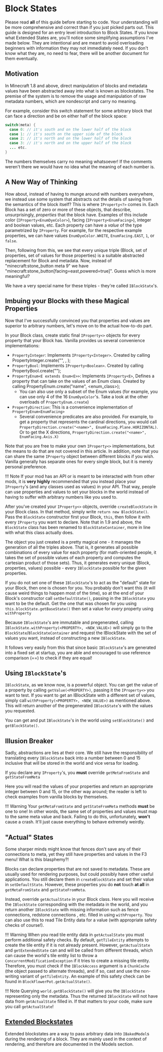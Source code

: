 Block States
============

Please read **all** of this guide before starting to code. Your understanding will be more comprehensive and correct than if you just picked parts out.
This guide is designed for an entry level introduction to Block States. If you know what Extended States are, you'll notice some simplifying assumptions I've made below. They are intentional and are meant to avoid overloading beginners with information they may not immediately need. If you don't know what they are, no need to fear, there will be another document for them eventually.

Motivation
----------

In Minecraft 1.8 and above, direct manipulation of blocks and metadata values have been abstracted away into what is known as blockstates.
The premise of the system is to remove the usage and manipulation of raw metadata numbers, which are nondescript and carry no meaning.

For example, consider this switch statement for some arbitrary block that can face a direction and be on either half of the block space:

```Java
switch(meta) {
  case 0: // it's south and on the lower half of the block
  case 1: // it's south on the upper side of the block
  case 2: // it's north and on the lower half of the block
  case 3: // it's north and on the upper half of the block
  ... etc.
}
```

The numbers themselves carry no meaning whatsoever! If the comments weren't there we would have no idea what the meaning of each number is.

A New Way of Thinking
---------------------

How about, instead of having to munge around with numbers everywhere, we instead use some system that abstracts out the details of saving from the semantics of the block itself?
This is where `IProperty<?>` comes in. Each Block has a set of zero or more of these objects, that describe, unsurprisingly, *properties* that the block have. Examples of this include color (`IProperty<EnumDyeColor>`), facing (`IProperty<EnumFacing>`), integer and boolean values, etc. Each property can have a *value* of the type parametrized by `IProperty`. For example, for the respective example properties, we can have values `EnumDyeColor.WHITE`, `EnumFacing.EAST`, `1`, or `false`.

Then, following from this, we see that every unique triple (Block, set of properties, set of values for those properties) is a suitable abstracted replacement for Block and metadata. Now, instead of "minecraft:stone_button meta 9" we have "minecraft:stone_button[facing=east,powered=true]". Guess which is more meaningful?

We have a very special name for these triples - they're called `IBlockState`'s.

Imbuing your Blocks with these Magical Properties
-------------------------------------------------

Now that I've successfully convinced you that properties and values are superior to arbitrary numbers, let's move on to the actual how-to-do part.

In your Block class, create static final `IProperty<>` objects for every property that your Block has. Vanilla provides us several convenience implementations:

  * `PropertyInteger`: Implements `IProperty<Integer>`. Created by calling PropertyInteger.create("<name>", <min>, <max>);
  * `PropertyBool`: Implements `IProperty<Boolean>`. Created by calling PropertyBool.create("<name>");
  * `PropertyEnum<E extends Enum<E>>`: Implements `IProperty<E>`, Defines a property that can take on the values of an Enum class. Created by calling PropertyEnum.create("name", <enum_class>);
    * You can also use only a subset of the Enum values (for example, you can use only 4 of the 16 `EnumDyeColor`'s. Take a look at the other overloads of `PropertyEnum.create`)
  * `PropertyDirection`: This is a convenience implementation of `PropertyEnum<EnumFacing>`
    * Several convenience predicates are also provided. For example, to get a property that represents the cardinal directions, you would call `PropertyDirection.create("<name>", EnumFacing.Plane.HORIZONTAL)`. Or to get the X directions, `PropertyDirection.create("<name>", EnumFacing.Axis.X)`

Note that you are free to make your own `IProperty<>` implementations, but the means to do that are not covered in this article.
In addition, note that you can share the same `IProperty` object between different blocks if you wish. Vanilla generally has separate ones for every single block, but it is merely personal preference.

!!! Note
    If your mod has an API or is meant to be interacted with from other mods, it is **very highly** recommended that you instead place your `IProperty`'s (and any classes used as values) in your API. That way, people can use properties and values to set your blocks in the world instead of having to suffer with arbitrary numbers like you used to.

After you've created your `IProperty<>` objects, override `createBlockState` in your Block class. In that method, simply write `return new BlockState()`. Pass the `BlockState` constructor first your Block, `this`, then follow it with every `IProperty` you want to declare. Note that in 1.9 and above, the `BlockState` class has been renamed to `BlockStateContainer`, more in line with what this class actually does.

The object you just created is a pretty magical one - it manages the generation of all the triples above. That is, it generates all possible combinations of every value for each property (for math-oriented people, it takes the set of possible values of each property and computes the cartesian product of those sets). Thus, it generates every unique (Block, properties, values) possible - every `IBlockState` possible for the given properties.

If you do not set one of these `IBlockState`'s to act as the "default" state for your Block, then one is chosen for you. You probably don't want this (it will cause weird things to happen most of the time), so at the end of your Block's constructor call `setDefaultState()`, passing in the `IBlockState` you want to be the default. Get the one that was chosen for you using `this.blockState.getBaseState()` then set a value for *every* property using `withProperty`

Because `IBlockState`'s are immutable and pregenerated, calling `IBlockState.withProperty(<PROPERTY>, <NEW_VALUE>)` will simply go to the `BlockState`/`BlockStateContainer` and request the IBlockState with the set of values you want, instead of constructing a new `IBlockState`.

It follows very easily from this that since basic `IBlockState`'s are generated into a fixed set at startup, you are able and encouraged to use reference comparison (==) to check if they are equal!


Using `IBlockState`'s
---------------------

`IBlockState`, as we know now, is a powerful object. You can get the value of a property by calling `getValue(<PROPERTY>)`, passing it the `IProperty<>` you want to test.
If you want to get an IBlockState with a different set of values, simply call `withProperty(<PROPERTY>, <NEW_VALUE>)` as mentioned above. This will return another of the pregenerated `IBlockState`'s with the values you requested.

You can get and put `IBlockState`'s in the world using `setBlockState()` and `getBlockState()`.


Illusion Breaker
----------------

Sadly, abstractions are lies at their core. We still have the responsibility of translating every `IBlockState` back into a number between 0 and 15 inclusive that will be stored in the world and vice versa for loading.

If you declare any `IProperty`'s, you **must** override `getMetaFromState` and `getStateFromMeta`

Here you will read the values of your properties and return an appropriate integer between 0 and 15, or the other way around; the reader is left to check examples from vanilla blocks by themselves.

!!! Warning
    Your `getMetaFromState` and `getStateFromMeta` methods **must** be one to one! In other words, the same set of properties and values must map to the same meta value and back. Failing to do this, unfortunately, **won't** cause a crash. It'll just cause everything to behave extremely weirdly.


"Actual" States
-------------

Some sharper minds might know that fences don't save any of their connections to meta, yet they still have properties and values in the F3 menu! What is this blasphemy?!

Blocks can declare properties that are not saved to metadata. These are usually used for rendering purposes, but could possibly have other useful applications.
You still declare them in `createBlockState` and set their value in `setDefaultState`. However, these properties you do **not** touch **at all** in `getMetaFromState` and `getStateFromMeta`.

Instead, override `getActualState` in your Block class. Here you will receive the `IBlockState` corresponding with the metadata in the world, and you return another `IBlockState` with missing information such as fence connections, redstone connections , etc. filled in using `withProperty`. You can also use this to read Tile Entity data for a value (with appropriate safety checks of course!).

!!! Warning
    When you read tile entity data in `getActualState` you must perform additional safety checks. By default, `getTileEntity` attempts to create the tile entity if it is not already present. However, `getActualState` and `getExtendedState` can and will be called from different threads, which can cause the world's tile entity list to throw a `ConcurrentModificationException` if it tries to create a missing tile entity. Therefore, you must check if the `IBlockAccess` argument is a `ChunkCache` (the object passed to alternate threads), and if so, cast and use the non-writing variant of `getTileEntity`. An example of this safety check can be found in `BlockFlowerPot.getActualState()`.

!!! Note
    Querying `world.getBlockState()` will give you the `IBlockState` representing only the metadata. Thus the returned `IBlockState` will not have data from `getActualState` filled in. If that matters to your code, make sure you call `getActualState`!

[Extended Blockstates][]
------------------------

Extended blockstates are a way to pass arbitrary data into `IBakedModel`s during the rendering of a block. They are mainly used in the context of rendering, and therefore are documented in the Models section.

[Extended Blockstates]: ../models/advanced/extended-blockstates.md
